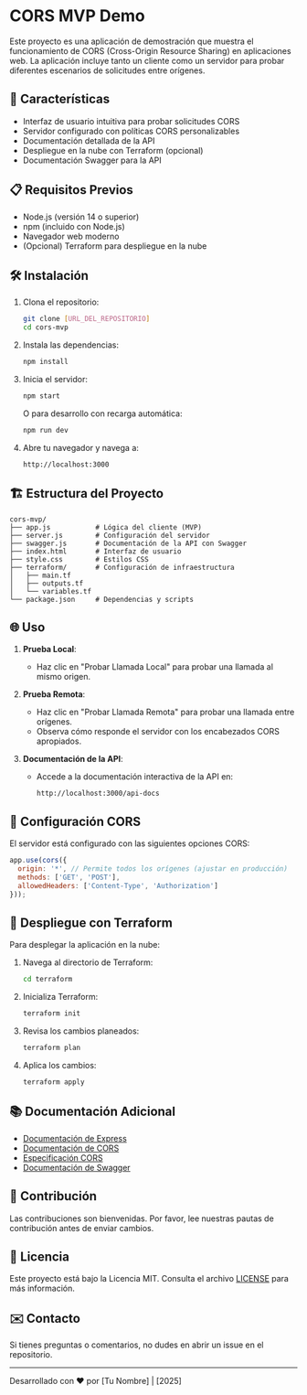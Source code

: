 # CORS MVP Demo

Este proyecto es una aplicación de demostración que muestra el funcionamiento de CORS (Cross-Origin Resource Sharing) en aplicaciones web. La aplicación incluye tanto un cliente como un servidor para probar diferentes escenarios de solicitudes entre orígenes.

## 🚀 Características

- Interfaz de usuario intuitiva para probar solicitudes CORS
- Servidor configurado con políticas CORS personalizables
- Documentación detallada de la API
- Despliegue en la nube con Terraform (opcional)
- Documentación Swagger para la API

## 📋 Requisitos Previos

- Node.js (versión 14 o superior)
- npm (incluido con Node.js)
- Navegador web moderno
- (Opcional) Terraform para despliegue en la nube

## 🛠️ Instalación

1. Clona el repositorio:
   ```bash
   git clone [URL_DEL_REPOSITORIO]
   cd cors-mvp
   ```

2. Instala las dependencias:
   ```bash
   npm install
   ```

3. Inicia el servidor:
   ```bash
   npm start
   ```
   O para desarrollo con recarga automática:
   ```bash
   npm run dev
   ```

4. Abre tu navegador y navega a:
   ```
   http://localhost:3000
   ```

## 🏗️ Estructura del Proyecto

```
cors-mvp/
├── app.js           # Lógica del cliente (MVP)
├── server.js        # Configuración del servidor
├── swagger.js       # Documentación de la API con Swagger
├── index.html       # Interfaz de usuario
├── style.css        # Estilos CSS
├── terraform/       # Configuración de infraestructura
│   ├── main.tf
│   ├── outputs.tf
│   └── variables.tf
└── package.json     # Dependencias y scripts
```

## 🌐 Uso

1. **Prueba Local**:
   - Haz clic en "Probar Llamada Local" para probar una llamada al mismo origen.

2. **Prueba Remota**:
   - Haz clic en "Probar Llamada Remota" para probar una llamada entre orígenes.
   - Observa cómo responde el servidor con los encabezados CORS apropiados.

3. **Documentación de la API**:
   - Accede a la documentación interactiva de la API en:
     ```
     http://localhost:3000/api-docs
     ```

## 🔧 Configuración CORS

El servidor está configurado con las siguientes opciones CORS:

```javascript
app.use(cors({
  origin: '*', // Permite todos los orígenes (ajustar en producción)
  methods: ['GET', 'POST'],
  allowedHeaders: ['Content-Type', 'Authorization']
}));
```

## 🚀 Despliegue con Terraform

Para desplegar la aplicación en la nube:

1. Navega al directorio de Terraform:
   ```bash
   cd terraform
   ```

2. Inicializa Terraform:
   ```bash
   terraform init
   ```

3. Revisa los cambios planeados:
   ```bash
   terraform plan
   ```

4. Aplica los cambios:
   ```bash
   terraform apply
   ```

## 📚 Documentación Adicional

- [Documentación de Express](https://expressjs.com/)
- [Documentación de CORS](https://github.com/expressjs/cors)
- [Especificación CORS](https://developer.mozilla.org/es/docs/Web/HTTP/CORS)
- [Documentación de Swagger](https://swagger.io/docs/)

## 🤝 Contribución

Las contribuciones son bienvenidas. Por favor, lee nuestras pautas de contribución antes de enviar cambios.

## 📄 Licencia

Este proyecto está bajo la Licencia MIT. Consulta el archivo [LICENSE](LICENSE) para más información.

## ✉️ Contacto

Si tienes preguntas o comentarios, no dudes en abrir un issue en el repositorio.

---

Desarrollado con ❤️ por [Tu Nombre] | [2025]
